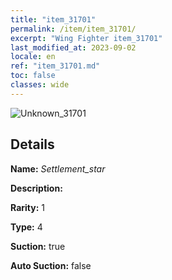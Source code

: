 ```yaml
---
title: "item_31701"
permalink: /item/item_31701/
excerpt: "Wing Fighter item_31701"
last_modified_at: 2023-09-02
locale: en
ref: "item_31701.md"
toc: false
classes: wide
---
```



 ![Unknown_31701](/images/item/Settlement_star_p.png)



## Details

 **Name:** *Settlement_star* 

 **Description:** 

 **Rarity:** 1 

 **Type:** 4 

 **Suction:** true 

 **Auto Suction:** false 


